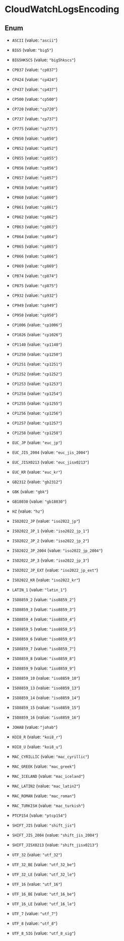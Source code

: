

# CloudWatchLogsEncoding

## Enum


* `ASCII` (value: `"ascii"`)

* `BIG5` (value: `"big5"`)

* `BIG5HKSCS` (value: `"big5hkscs"`)

* `CP037` (value: `"cp037"`)

* `CP424` (value: `"cp424"`)

* `CP437` (value: `"cp437"`)

* `CP500` (value: `"cp500"`)

* `CP720` (value: `"cp720"`)

* `CP737` (value: `"cp737"`)

* `CP775` (value: `"cp775"`)

* `CP850` (value: `"cp850"`)

* `CP852` (value: `"cp852"`)

* `CP855` (value: `"cp855"`)

* `CP856` (value: `"cp856"`)

* `CP857` (value: `"cp857"`)

* `CP858` (value: `"cp858"`)

* `CP860` (value: `"cp860"`)

* `CP861` (value: `"cp861"`)

* `CP862` (value: `"cp862"`)

* `CP863` (value: `"cp863"`)

* `CP864` (value: `"cp864"`)

* `CP865` (value: `"cp865"`)

* `CP866` (value: `"cp866"`)

* `CP869` (value: `"cp869"`)

* `CP874` (value: `"cp874"`)

* `CP875` (value: `"cp875"`)

* `CP932` (value: `"cp932"`)

* `CP949` (value: `"cp949"`)

* `CP950` (value: `"cp950"`)

* `CP1006` (value: `"cp1006"`)

* `CP1026` (value: `"cp1026"`)

* `CP1140` (value: `"cp1140"`)

* `CP1250` (value: `"cp1250"`)

* `CP1251` (value: `"cp1251"`)

* `CP1252` (value: `"cp1252"`)

* `CP1253` (value: `"cp1253"`)

* `CP1254` (value: `"cp1254"`)

* `CP1255` (value: `"cp1255"`)

* `CP1256` (value: `"cp1256"`)

* `CP1257` (value: `"cp1257"`)

* `CP1258` (value: `"cp1258"`)

* `EUC_JP` (value: `"euc_jp"`)

* `EUC_JIS_2004` (value: `"euc_jis_2004"`)

* `EUC_JISX0213` (value: `"euc_jisx0213"`)

* `EUC_KR` (value: `"euc_kr"`)

* `GB2312` (value: `"gb2312"`)

* `GBK` (value: `"gbk"`)

* `GB18030` (value: `"gb18030"`)

* `HZ` (value: `"hz"`)

* `ISO2022_JP` (value: `"iso2022_jp"`)

* `ISO2022_JP_1` (value: `"iso2022_jp_1"`)

* `ISO2022_JP_2` (value: `"iso2022_jp_2"`)

* `ISO2022_JP_2004` (value: `"iso2022_jp_2004"`)

* `ISO2022_JP_3` (value: `"iso2022_jp_3"`)

* `ISO2022_JP_EXT` (value: `"iso2022_jp_ext"`)

* `ISO2022_KR` (value: `"iso2022_kr"`)

* `LATIN_1` (value: `"latin_1"`)

* `ISO8859_2` (value: `"iso8859_2"`)

* `ISO8859_3` (value: `"iso8859_3"`)

* `ISO8859_4` (value: `"iso8859_4"`)

* `ISO8859_5` (value: `"iso8859_5"`)

* `ISO8859_6` (value: `"iso8859_6"`)

* `ISO8859_7` (value: `"iso8859_7"`)

* `ISO8859_8` (value: `"iso8859_8"`)

* `ISO8859_9` (value: `"iso8859_9"`)

* `ISO8859_10` (value: `"iso8859_10"`)

* `ISO8859_13` (value: `"iso8859_13"`)

* `ISO8859_14` (value: `"iso8859_14"`)

* `ISO8859_15` (value: `"iso8859_15"`)

* `ISO8859_16` (value: `"iso8859_16"`)

* `JOHAB` (value: `"johab"`)

* `KOI8_R` (value: `"koi8_r"`)

* `KOI8_U` (value: `"koi8_u"`)

* `MAC_CYRILLIC` (value: `"mac_cyrillic"`)

* `MAC_GREEK` (value: `"mac_greek"`)

* `MAC_ICELAND` (value: `"mac_iceland"`)

* `MAC_LATIN2` (value: `"mac_latin2"`)

* `MAC_ROMAN` (value: `"mac_roman"`)

* `MAC_TURKISH` (value: `"mac_turkish"`)

* `PTCP154` (value: `"ptcp154"`)

* `SHIFT_JIS` (value: `"shift_jis"`)

* `SHIFT_JIS_2004` (value: `"shift_jis_2004"`)

* `SHIFT_JISX0213` (value: `"shift_jisx0213"`)

* `UTF_32` (value: `"utf_32"`)

* `UTF_32_BE` (value: `"utf_32_be"`)

* `UTF_32_LE` (value: `"utf_32_le"`)

* `UTF_16` (value: `"utf_16"`)

* `UTF_16_BE` (value: `"utf_16_be"`)

* `UTF_16_LE` (value: `"utf_16_le"`)

* `UTF_7` (value: `"utf_7"`)

* `UTF_8` (value: `"utf_8"`)

* `UTF_8_SIG` (value: `"utf_8_sig"`)



